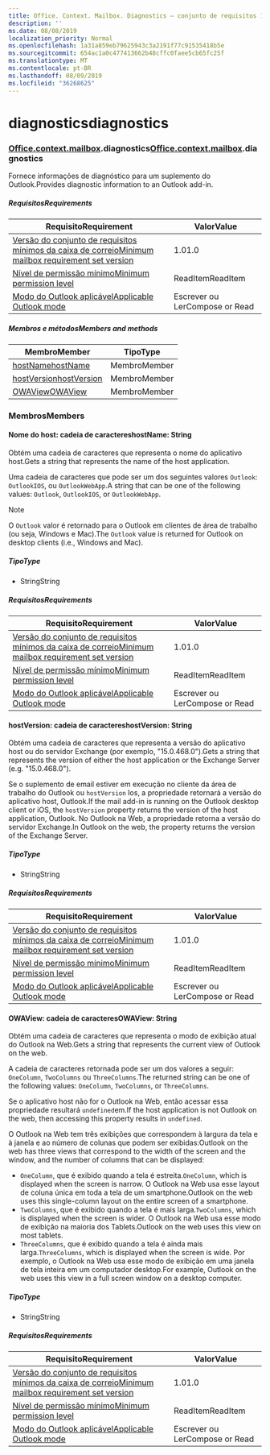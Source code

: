 ```yaml
---
title: Office. Context. Mailbox. Diagnostics – conjunto de requisitos 1,5
description: ''
ms.date: 08/08/2019
localization_priority: Normal
ms.openlocfilehash: 1a31a859eb79625943c3a2191f77c91535418b5e
ms.sourcegitcommit: 654ac1a0c477413662b48cffc0faee5cb65fc25f
ms.translationtype: MT
ms.contentlocale: pt-BR
ms.lasthandoff: 08/09/2019
ms.locfileid: "36268625"
---
```

# <a name="diagnostics"></a><span data-ttu-id="b9d1d-102">diagnostics</span><span class="sxs-lookup"><span data-stu-id="b9d1d-102">diagnostics</span></span>

### <a name="officeofficemdcontextofficecontextmdmailboxofficecontextmailboxmddiagnostics"></a><span data-ttu-id="b9d1d-103">[Office](Office.md)[.context](Office.context.md)[.mailbox](Office.context.mailbox.md).diagnostics</span><span class="sxs-lookup"><span data-stu-id="b9d1d-103">[Office](Office.md)[.context](Office.context.md)[.mailbox](Office.context.mailbox.md).diagnostics</span></span>

<span data-ttu-id="b9d1d-104">Fornece informações de diagnóstico para um suplemento do Outlook.</span><span class="sxs-lookup"><span data-stu-id="b9d1d-104">Provides diagnostic information to an Outlook add-in.</span></span>

##### <a name="requirements"></a><span data-ttu-id="b9d1d-105">Requisitos</span><span class="sxs-lookup"><span data-stu-id="b9d1d-105">Requirements</span></span>

|<span data-ttu-id="b9d1d-106">Requisito</span><span class="sxs-lookup"><span data-stu-id="b9d1d-106">Requirement</span></span>| <span data-ttu-id="b9d1d-107">Valor</span><span class="sxs-lookup"><span data-stu-id="b9d1d-107">Value</span></span>|
|---|---|
|[<span data-ttu-id="b9d1d-108">Versão do conjunto de requisitos mínimos da caixa de correio</span><span class="sxs-lookup"><span data-stu-id="b9d1d-108">Minimum mailbox requirement set version</span></span>](/office/dev/add-ins/reference/requirement-sets/outlook-api-requirement-sets)| <span data-ttu-id="b9d1d-109">1.0</span><span class="sxs-lookup"><span data-stu-id="b9d1d-109">1.0</span></span>|
|[<span data-ttu-id="b9d1d-110">Nível de permissão mínimo</span><span class="sxs-lookup"><span data-stu-id="b9d1d-110">Minimum permission level</span></span>](/outlook/add-ins/understanding-outlook-add-in-permissions)| <span data-ttu-id="b9d1d-111">ReadItem</span><span class="sxs-lookup"><span data-stu-id="b9d1d-111">ReadItem</span></span>|
|[<span data-ttu-id="b9d1d-112">Modo do Outlook aplicável</span><span class="sxs-lookup"><span data-stu-id="b9d1d-112">Applicable Outlook mode</span></span>](/outlook/add-ins/#extension-points)| <span data-ttu-id="b9d1d-113">Escrever ou Ler</span><span class="sxs-lookup"><span data-stu-id="b9d1d-113">Compose or Read</span></span>|

##### <a name="members-and-methods"></a><span data-ttu-id="b9d1d-114">Membros e métodos</span><span class="sxs-lookup"><span data-stu-id="b9d1d-114">Members and methods</span></span>

| <span data-ttu-id="b9d1d-115">Membro</span><span class="sxs-lookup"><span data-stu-id="b9d1d-115">Member</span></span> | <span data-ttu-id="b9d1d-116">Tipo</span><span class="sxs-lookup"><span data-stu-id="b9d1d-116">Type</span></span> |
|--------|------|
| [<span data-ttu-id="b9d1d-117">hostName</span><span class="sxs-lookup"><span data-stu-id="b9d1d-117">hostName</span></span>](#hostname-string) | <span data-ttu-id="b9d1d-118">Membro</span><span class="sxs-lookup"><span data-stu-id="b9d1d-118">Member</span></span> |
| [<span data-ttu-id="b9d1d-119">hostVersion</span><span class="sxs-lookup"><span data-stu-id="b9d1d-119">hostVersion</span></span>](#hostversion-string) | <span data-ttu-id="b9d1d-120">Membro</span><span class="sxs-lookup"><span data-stu-id="b9d1d-120">Member</span></span> |
| [<span data-ttu-id="b9d1d-121">OWAView</span><span class="sxs-lookup"><span data-stu-id="b9d1d-121">OWAView</span></span>](#owaview-string) | <span data-ttu-id="b9d1d-122">Membro</span><span class="sxs-lookup"><span data-stu-id="b9d1d-122">Member</span></span> |

### <a name="members"></a><span data-ttu-id="b9d1d-123">Membros</span><span class="sxs-lookup"><span data-stu-id="b9d1d-123">Members</span></span>

#### <a name="hostname-string"></a><span data-ttu-id="b9d1d-124">Nome do host: cadeia de caracteres</span><span class="sxs-lookup"><span data-stu-id="b9d1d-124">hostName: String</span></span>

<span data-ttu-id="b9d1d-125">Obtém uma cadeia de caracteres que representa o nome do aplicativo host.</span><span class="sxs-lookup"><span data-stu-id="b9d1d-125">Gets a string that represents the name of the host application.</span></span>

<span data-ttu-id="b9d1d-126">Uma cadeia de caracteres que pode ser um dos seguintes valores `Outlook`: `OutlookIOS`, ou `OutlookWebApp`.</span><span class="sxs-lookup"><span data-stu-id="b9d1d-126">A string that can be one of the following values: `Outlook`, `OutlookIOS`, or `OutlookWebApp`.</span></span>

> [!NOTE]
> <span data-ttu-id="b9d1d-127">O `Outlook` valor é retornado para o Outlook em clientes de área de trabalho (ou seja, Windows e Mac).</span><span class="sxs-lookup"><span data-stu-id="b9d1d-127">The `Outlook` value is returned for Outlook on desktop clients (i.e., Windows and Mac).</span></span>

##### <a name="type"></a><span data-ttu-id="b9d1d-128">Tipo</span><span class="sxs-lookup"><span data-stu-id="b9d1d-128">Type</span></span>

*   <span data-ttu-id="b9d1d-129">String</span><span class="sxs-lookup"><span data-stu-id="b9d1d-129">String</span></span>

##### <a name="requirements"></a><span data-ttu-id="b9d1d-130">Requisitos</span><span class="sxs-lookup"><span data-stu-id="b9d1d-130">Requirements</span></span>

|<span data-ttu-id="b9d1d-131">Requisito</span><span class="sxs-lookup"><span data-stu-id="b9d1d-131">Requirement</span></span>| <span data-ttu-id="b9d1d-132">Valor</span><span class="sxs-lookup"><span data-stu-id="b9d1d-132">Value</span></span>|
|---|---|
|[<span data-ttu-id="b9d1d-133">Versão do conjunto de requisitos mínimos da caixa de correio</span><span class="sxs-lookup"><span data-stu-id="b9d1d-133">Minimum mailbox requirement set version</span></span>](/office/dev/add-ins/reference/requirement-sets/outlook-api-requirement-sets)| <span data-ttu-id="b9d1d-134">1.0</span><span class="sxs-lookup"><span data-stu-id="b9d1d-134">1.0</span></span>|
|[<span data-ttu-id="b9d1d-135">Nível de permissão mínimo</span><span class="sxs-lookup"><span data-stu-id="b9d1d-135">Minimum permission level</span></span>](/outlook/add-ins/understanding-outlook-add-in-permissions)| <span data-ttu-id="b9d1d-136">ReadItem</span><span class="sxs-lookup"><span data-stu-id="b9d1d-136">ReadItem</span></span>|
|[<span data-ttu-id="b9d1d-137">Modo do Outlook aplicável</span><span class="sxs-lookup"><span data-stu-id="b9d1d-137">Applicable Outlook mode</span></span>](/outlook/add-ins/#extension-points)| <span data-ttu-id="b9d1d-138">Escrever ou Ler</span><span class="sxs-lookup"><span data-stu-id="b9d1d-138">Compose or Read</span></span>|

#### <a name="hostversion-string"></a><span data-ttu-id="b9d1d-139">hostVersion: cadeia de caracteres</span><span class="sxs-lookup"><span data-stu-id="b9d1d-139">hostVersion: String</span></span>

<span data-ttu-id="b9d1d-140">Obtém uma cadeia de caracteres que representa a versão do aplicativo host ou do servidor Exchange (por exemplo, "15.0.468.0").</span><span class="sxs-lookup"><span data-stu-id="b9d1d-140">Gets a string that represents the version of either the host application or the Exchange Server (e.g. "15.0.468.0").</span></span>

<span data-ttu-id="b9d1d-141">Se o suplemento de email estiver em execução no cliente da área de trabalho do Outlook ou `hostVersion` Ios, a propriedade retornará a versão do aplicativo host, Outlook.</span><span class="sxs-lookup"><span data-stu-id="b9d1d-141">If the mail add-in is running on the Outlook desktop client or iOS, the `hostVersion` property returns the version of the host application, Outlook.</span></span> <span data-ttu-id="b9d1d-142">No Outlook na Web, a propriedade retorna a versão do servidor Exchange.</span><span class="sxs-lookup"><span data-stu-id="b9d1d-142">In Outlook on the web, the property returns the version of the Exchange Server.</span></span>

##### <a name="type"></a><span data-ttu-id="b9d1d-143">Tipo</span><span class="sxs-lookup"><span data-stu-id="b9d1d-143">Type</span></span>

*   <span data-ttu-id="b9d1d-144">String</span><span class="sxs-lookup"><span data-stu-id="b9d1d-144">String</span></span>

##### <a name="requirements"></a><span data-ttu-id="b9d1d-145">Requisitos</span><span class="sxs-lookup"><span data-stu-id="b9d1d-145">Requirements</span></span>

|<span data-ttu-id="b9d1d-146">Requisito</span><span class="sxs-lookup"><span data-stu-id="b9d1d-146">Requirement</span></span>| <span data-ttu-id="b9d1d-147">Valor</span><span class="sxs-lookup"><span data-stu-id="b9d1d-147">Value</span></span>|
|---|---|
|[<span data-ttu-id="b9d1d-148">Versão do conjunto de requisitos mínimos da caixa de correio</span><span class="sxs-lookup"><span data-stu-id="b9d1d-148">Minimum mailbox requirement set version</span></span>](/office/dev/add-ins/reference/requirement-sets/outlook-api-requirement-sets)| <span data-ttu-id="b9d1d-149">1.0</span><span class="sxs-lookup"><span data-stu-id="b9d1d-149">1.0</span></span>|
|[<span data-ttu-id="b9d1d-150">Nível de permissão mínimo</span><span class="sxs-lookup"><span data-stu-id="b9d1d-150">Minimum permission level</span></span>](/outlook/add-ins/understanding-outlook-add-in-permissions)| <span data-ttu-id="b9d1d-151">ReadItem</span><span class="sxs-lookup"><span data-stu-id="b9d1d-151">ReadItem</span></span>|
|[<span data-ttu-id="b9d1d-152">Modo do Outlook aplicável</span><span class="sxs-lookup"><span data-stu-id="b9d1d-152">Applicable Outlook mode</span></span>](/outlook/add-ins/#extension-points)| <span data-ttu-id="b9d1d-153">Escrever ou Ler</span><span class="sxs-lookup"><span data-stu-id="b9d1d-153">Compose or Read</span></span>|

#### <a name="owaview-string"></a><span data-ttu-id="b9d1d-154">OWAView: cadeia de caracteres</span><span class="sxs-lookup"><span data-stu-id="b9d1d-154">OWAView: String</span></span>

<span data-ttu-id="b9d1d-155">Obtém uma cadeia de caracteres que representa o modo de exibição atual do Outlook na Web.</span><span class="sxs-lookup"><span data-stu-id="b9d1d-155">Gets a string that represents the current view of Outlook on the web.</span></span>

<span data-ttu-id="b9d1d-156">A cadeia de caracteres retornada pode ser um dos valores a seguir: `OneColumn`, `TwoColumns` ou `ThreeColumns`.</span><span class="sxs-lookup"><span data-stu-id="b9d1d-156">The returned string can be one of the following values: `OneColumn`, `TwoColumns`, or `ThreeColumns`.</span></span>

<span data-ttu-id="b9d1d-157">Se o aplicativo host não for o Outlook na Web, então acessar essa propriedade resultará `undefined`em.</span><span class="sxs-lookup"><span data-stu-id="b9d1d-157">If the host application is not Outlook on the web, then accessing this property results in `undefined`.</span></span>

<span data-ttu-id="b9d1d-158">O Outlook na Web tem três exibições que correspondem à largura da tela e à janela e ao número de colunas que podem ser exibidas:</span><span class="sxs-lookup"><span data-stu-id="b9d1d-158">Outlook on the web has three views that correspond to the width of the screen and the window, and the number of columns that can be displayed:</span></span>

*   <span data-ttu-id="b9d1d-159">`OneColumn`, que é exibido quando a tela é estreita.</span><span class="sxs-lookup"><span data-stu-id="b9d1d-159">`OneColumn`, which is displayed when the screen is narrow.</span></span> <span data-ttu-id="b9d1d-160">O Outlook na Web usa esse layout de coluna única em toda a tela de um smartphone.</span><span class="sxs-lookup"><span data-stu-id="b9d1d-160">Outlook on the web uses this single-column layout on the entire screen of a smartphone.</span></span>
*   <span data-ttu-id="b9d1d-161">`TwoColumns`, que é exibido quando a tela é mais larga.</span><span class="sxs-lookup"><span data-stu-id="b9d1d-161">`TwoColumns`, which is displayed when the screen is wider.</span></span> <span data-ttu-id="b9d1d-162">O Outlook na Web usa esse modo de exibição na maioria dos Tablets.</span><span class="sxs-lookup"><span data-stu-id="b9d1d-162">Outlook on the web uses this view on most tablets.</span></span>
*   <span data-ttu-id="b9d1d-163">`ThreeColumns`, que é exibido quando a tela é ainda mais larga.</span><span class="sxs-lookup"><span data-stu-id="b9d1d-163">`ThreeColumns`, which is displayed when the screen is wide.</span></span> <span data-ttu-id="b9d1d-164">Por exemplo, o Outlook na Web usa esse modo de exibição em uma janela de tela inteira em um computador desktop.</span><span class="sxs-lookup"><span data-stu-id="b9d1d-164">For example, Outlook on the web uses this view in a full screen window on a desktop computer.</span></span>

##### <a name="type"></a><span data-ttu-id="b9d1d-165">Tipo</span><span class="sxs-lookup"><span data-stu-id="b9d1d-165">Type</span></span>

*   <span data-ttu-id="b9d1d-166">String</span><span class="sxs-lookup"><span data-stu-id="b9d1d-166">String</span></span>

##### <a name="requirements"></a><span data-ttu-id="b9d1d-167">Requisitos</span><span class="sxs-lookup"><span data-stu-id="b9d1d-167">Requirements</span></span>

|<span data-ttu-id="b9d1d-168">Requisito</span><span class="sxs-lookup"><span data-stu-id="b9d1d-168">Requirement</span></span>| <span data-ttu-id="b9d1d-169">Valor</span><span class="sxs-lookup"><span data-stu-id="b9d1d-169">Value</span></span>|
|---|---|
|[<span data-ttu-id="b9d1d-170">Versão do conjunto de requisitos mínimos da caixa de correio</span><span class="sxs-lookup"><span data-stu-id="b9d1d-170">Minimum mailbox requirement set version</span></span>](/office/dev/add-ins/reference/requirement-sets/outlook-api-requirement-sets)| <span data-ttu-id="b9d1d-171">1.0</span><span class="sxs-lookup"><span data-stu-id="b9d1d-171">1.0</span></span>|
|[<span data-ttu-id="b9d1d-172">Nível de permissão mínimo</span><span class="sxs-lookup"><span data-stu-id="b9d1d-172">Minimum permission level</span></span>](/outlook/add-ins/understanding-outlook-add-in-permissions)| <span data-ttu-id="b9d1d-173">ReadItem</span><span class="sxs-lookup"><span data-stu-id="b9d1d-173">ReadItem</span></span>|
|[<span data-ttu-id="b9d1d-174">Modo do Outlook aplicável</span><span class="sxs-lookup"><span data-stu-id="b9d1d-174">Applicable Outlook mode</span></span>](/outlook/add-ins/#extension-points)| <span data-ttu-id="b9d1d-175">Escrever ou Ler</span><span class="sxs-lookup"><span data-stu-id="b9d1d-175">Compose or Read</span></span>|
